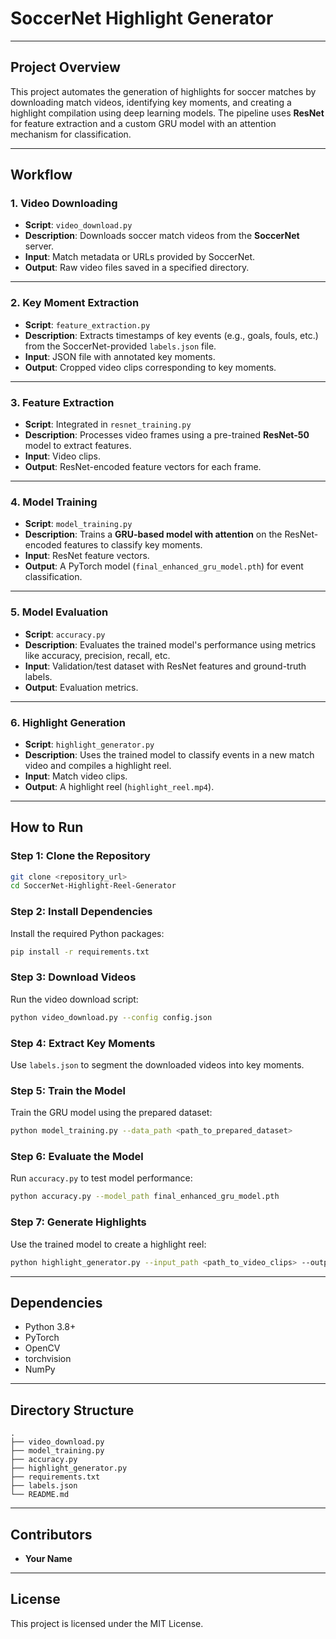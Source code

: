 
# SoccerNet Highlight  Generator

---

## Project Overview

This project automates the generation of highlights for soccer matches by downloading match videos, identifying key moments, and creating a highlight compilation using deep learning models. The pipeline uses **ResNet** for feature extraction and a custom GRU model with an attention mechanism for classification.

---

## Workflow

### 1. Video Downloading
- **Script**: `video_download.py`
- **Description**: Downloads soccer match videos from the **SoccerNet** server.
- **Input**: Match metadata or URLs provided by SoccerNet.
- **Output**: Raw video files saved in a specified directory.

---

### 2. Key Moment Extraction
- **Script**: `feature_extraction.py`
- **Description**: Extracts timestamps of key events (e.g., goals, fouls, etc.) from the SoccerNet-provided `labels.json` file.
- **Input**: JSON file with annotated key moments.
- **Output**: Cropped video clips corresponding to key moments.

---

### 3. Feature Extraction
- **Script**: Integrated in `resnet_training.py`
- **Description**: Processes video frames using a pre-trained **ResNet-50** model to extract features.
- **Input**: Video clips.
- **Output**: ResNet-encoded feature vectors for each frame.

---

### 4. Model Training
- **Script**: `model_training.py`
- **Description**: Trains a **GRU-based model with attention** on the ResNet-encoded features to classify key moments.
- **Input**: ResNet feature vectors.
- **Output**: A PyTorch model (`final_enhanced_gru_model.pth`) for event classification.

---

### 5. Model Evaluation
- **Script**: `accuracy.py`
- **Description**: Evaluates the trained model's performance using metrics like accuracy, precision, recall, etc.
- **Input**: Validation/test dataset with ResNet features and ground-truth labels.
- **Output**: Evaluation metrics.

---

### 6. Highlight Generation
- **Script**: `highlight_generator.py`
- **Description**: Uses the trained model to classify events in a new match video and compiles a highlight reel.
- **Input**: Match video clips.
- **Output**: A highlight reel (`highlight_reel.mp4`).

---

## How to Run

### Step 1: Clone the Repository
```bash
git clone <repository_url>
cd SoccerNet-Highlight-Reel-Generator
```

### Step 2: Install Dependencies
Install the required Python packages:
```bash
pip install -r requirements.txt
```

### Step 3: Download Videos
Run the video download script:
```bash
python video_download.py --config config.json
```

### Step 4: Extract Key Moments
Use `labels.json` to segment the downloaded videos into key moments.

### Step 5: Train the Model
Train the GRU model using the prepared dataset:
```bash
python model_training.py --data_path <path_to_prepared_dataset>
```

### Step 6: Evaluate the Model
Run `accuracy.py` to test model performance:
```bash
python accuracy.py --model_path final_enhanced_gru_model.pth
```

### Step 7: Generate Highlights
Use the trained model to create a highlight reel:
```bash
python highlight_generator.py --input_path <path_to_video_clips> --output_path highlight_reel.mp4
```

---

## Dependencies
- Python 3.8+
- PyTorch
- OpenCV
- torchvision
- NumPy

---

## Directory Structure
```
.
├── video_download.py
├── model_training.py
├── accuracy.py
├── highlight_generator.py
├── requirements.txt
├── labels.json
└── README.md
```

---

## Contributors
- **Your Name**

---

## License
This project is licensed under the MIT License.

